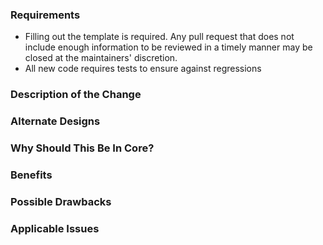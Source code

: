 ### Requirements
* Filling out the template is required. Any pull request that does not include enough information to be reviewed in a timely manner may be closed at the maintainers' discretion.
* All new code requires tests to ensure against regressions

### Description of the Change
### Alternate Designs
### Why Should This Be In Core?
### Benefits
### Possible Drawbacks
### Applicable Issues
